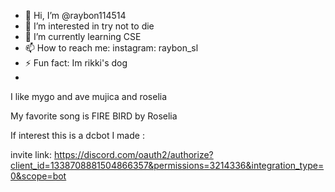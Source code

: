 - 👋 Hi, I’m @raybon114514
- 👀 I’m interested in try not to die
- 🌱 I’m currently learning CSE
- 📫 How to reach me: instagram: raybon_sl
- ⚡ Fun fact: Im rikki's dog
- 
I like mygo and ave mujica and roselia

My favorite song is FIRE BIRD by Roselia

If interest this is a dcbot I made :

invite link: 
https://discord.com/oauth2/authorize?client_id=1338708881504866357&permissions=3214336&integration_type=0&scope=bot



<!---
raybon114514/raybon114514 is a ✨ special ✨ repository because its `README.md` (this file) appears on your GitHub profile.
You can click the Preview link to take a look at your changes.
--->
